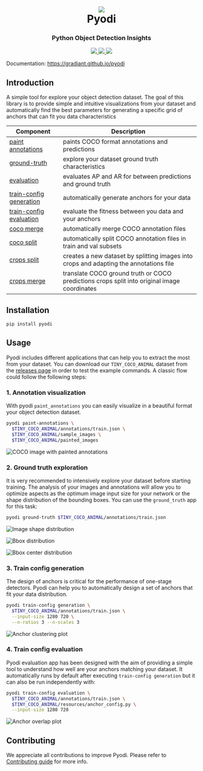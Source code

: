 
<h1 align="center">
  <div>
    <img style="max-width: 65px" src="docs/images/logo.svg" >
  </div>
  <b>Pyodi</b><br>
</h1>


<h3 align="center">
  <b>Python Object Detection Insights</b><br>
</h3>

<p align="center">
    <a href="https://www.python.org/">
        <img src="https://img.shields.io/badge/Python-3.7-ff69b4.svg" />
    </a>
    <a href="https://github.com/Gradiant/pyodi/actions?query=workflow%3A%22Continuous+Integration%22">
        <img src="https://github.com/pyodi/pyodi/workflows/Continuous%20Integration/badge.svg?branch=master" />
    </a>
    <a href= "https://github.com/Gradiant/pyodi/blob/master/LICENSE">
        <img src="https://img.shields.io/badge/License-MPL%202.0-brightgreen.svg" />
    </a>
</p>


Documentation: https://gradiant.github.io/pyodi

## Introduction

A simple tool for explore your object detection dataset. The goal of this library is to provide simple and intuitive visualizations from your dataset and automatically find the best parameters for generating a specific grid of anchors that can fit you data characteristics

| Component  | Description  |
|---|---|
| [paint annotations](https://gradiant.github.io/pyodi/reference/apps/paint-annotations/)  | paints COCO format annotations and predictions  |
| [ground-truth](https://gradiant.github.io/pyodi/reference/apps/ground-truth/) |  explore your dataset ground truth characteristics |
| [evaluation](https://gradiant.github.io/pyodi/reference/apps/evaluation/)  | evaluates AP and AR for between predictions and ground truth |
| [train-config generation](https://gradiant.github.io/pyodi/reference/apps/train-config-generation/)  | automatically generate anchors for your data  |
| [train-config evaluation](https://gradiant.github.io/pyodi/reference/apps/train-config-evaluation/)  | evaluate the fitness between you data and your anchors  |
| [coco merge](https://gradiant.github.io/pyodi/reference/apps/coco-merge/)  | automatically merge COCO annotation files  |
| [coco split](https://gradiant.github.io/pyodi/reference/apps/coco-split/)  | automatically split COCO annotation files in train and val subsets |
| [crops split](https://gradiant.github.io/pyodi/reference/apps/crops-split/)  | creates a new dataset by splitting images into crops and adapting the annotations file |
| [crops merge](https://gradiant.github.io/pyodi/reference/apps/crops-merge/)  | translate COCO ground truth or COCO predictions crops split into original image coordinates |


## Installation

```bash
pip install pyodi
```

## Usage

Pyodi includes different applications that can help you to extract the most from your dataset. You can download our `TINY_COCO_ANIMAL` dataset from the [releases page](https://github.com/Gradiant/pyodi/releases/tag/v0.1.0) in order to test the example commands. A classic flow could follow the following steps:

### 1. Annotation visualization

With pyodi `paint_annotations` you can easily visualize in a beautiful format your object detection dataset.

```bash
pyodi paint-annotations \
  $TINY_COCO_ANIMAL/annotations/train.json \
  $TINY_COCO_ANIMAL/sample_images \
  $TINY_COCO_ANIMAL/painted_images
```

![COCO image with painted annotations](docs/images/coco_sample_82680.jpg)

### 2. Ground truth exploration

It is very recommended to intensively explore your dataset before starting training. The analysis of your images and annotations will allow you to optimize aspects as the optimum image input size for your network or the shape distribution of the bounding boxes. You can use the `ground_truth` app for this task:

```bash
pyodi ground-truth $TINY_COCO_ANIMAL/annotations/train.json
```

![Image shape distribution](docs/images/ground_truth/gt_img_shapes.png)

![Bbox distribution](docs/images/ground_truth/gt_bb_shapes.png)

![Bbox center distribution](docs/images/ground_truth/gt_bb_centers.png)

### 3. Train config generation

The design of anchors is critical for the performance of one-stage detectors. Pyodi can help you to automatically design a set of anchors that fit your data distribution.

```bash
pyodi train-config generation \
  $TINY_COCO_ANIMAL/annotations/train.json \
  --input-size 1280 720 \
  --n-ratios 3 --n-scales 3
```

![Anchor clustering plot](docs/images/train-config-generation/clusters.png)

### 4. Train config evaluation

Pyodi evaluation app has been designed with the aim of providing a simple tool to understand how well are your anchors matching your dataset. It automatically runs by default after executing `train-config generation` but it can also be run independently with:

```bash
pyodi train-config evaluation \
  $TINY_COCO_ANIMAL/annotations/train.json \
  $TINY_COCO_ANIMAL/resources/anchor_config.py \
  --input-size 1280 720
```

![Anchor overlap plot](docs/images/train-config-evaluation/overlap.png)

## Contributing

We appreciate all contributions to improve Pyodi. Please refer to [Contributing guide](.github/CONTRIBUTING.md) for more info.
